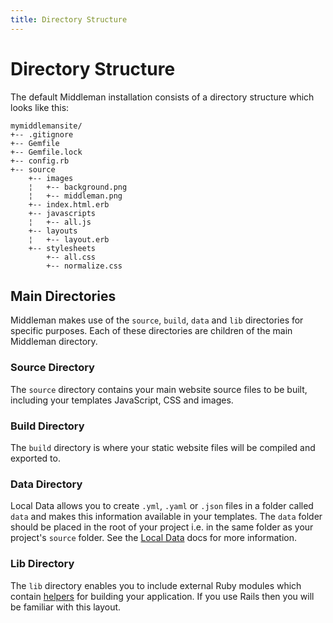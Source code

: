 ```yaml
---
title: Directory Structure
---
```


# Directory Structure

The default Middleman installation consists of a directory structure which looks like this:

```
mymiddlemansite/
+-- .gitignore
+-- Gemfile
+-- Gemfile.lock
+-- config.rb
+-- source
    +-- images
    ¦   +-- background.png
    ¦   +-- middleman.png
    +-- index.html.erb
    +-- javascripts
    ¦   +-- all.js
    +-- layouts
    ¦   +-- layout.erb
    +-- stylesheets
        +-- all.css
        +-- normalize.css
```

## Main Directories

Middleman makes use of the `source`, `build`, `data` and `lib` directories for
specific purposes. Each of these directories are children of the main Middleman
directory.

### Source Directory

The `source` directory contains your main website source files to be built,
including your templates JavaScript, CSS and images.

### Build Directory

The `build` directory is where your static website files will be compiled and
exported to.

### Data Directory

Local Data allows you to create `.yml`, `.yaml` or `.json` files in a folder
called `data` and makes this information available in your templates. The
`data` folder should be placed in the root of your project i.e. in the same
folder as your project's `source` folder. See the [Local
Data](/advanced/data-files/) docs for more information.

### Lib Directory

The `lib` directory enables you to include external Ruby modules which contain
[helpers](/basics/helper-methods/) for building your application. If you use Rails
then you will be familiar with this layout.
